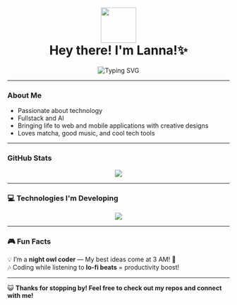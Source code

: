 <h1 align="center">
  <img src="https://c.tenor.com/P5DB2iGAecsAAAAj/peach-cat.gif" width="80">
  <br>Hey there! I'm Lanna!✨
</h1>

<p align="center">
  <img src="https://readme-typing-svg.herokuapp.com?font=Fira+Code&weight=600&size=22&pause=1000&color=F77CFF&center=true&vCenter=true&width=500&height=50&lines=Frontend+Developer+%F0%9F%8E%80;Building+cool+projects+%F0%9F%9A%80;Lover+of+Tech+and+Creativity+%E2%9C%A8" alt="Typing SVG">
</p>

---

### **About Me**
-  Passionate about technology
-  Fullstack and AI 
-  Bringing life to web and mobile applications with creative designs
-  Loves matcha, good music, and cool tech tools  

---

### **GitHub Stats**

<p align="center">
  <img src="https://github-readme-stats.vercel.app/api?username=lanroo&theme=tokyonight&show_icons=true&hide_border=false&count_private=true" />
</p>

---

### 💻 **Technologies I'm Developing**  
<p align="center">
  <img src="https://skillicons.dev/icons?i=html,css,js,react,vue,nodejs,nextjs,swift,python,flutter" />


</p>

---

### 🎮 **Fun Facts**
💡 I’m a **night owl coder** — My best ideas come at 3 AM! 🌙  
🎶 Coding while listening to **lo-fi beats** = productivity boost!  

---

😺 **Thanks for stopping by! Feel free to check out my repos and connect with me!** 
